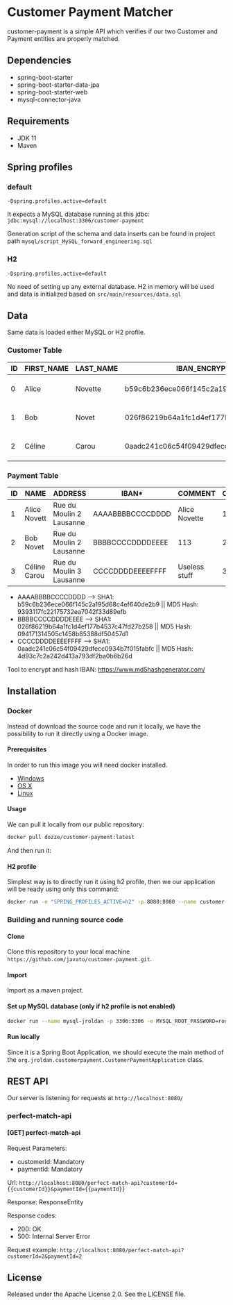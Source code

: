 # Customer Payment Matcher

customer-payment is a simple API which verifies if our two Customer and Payment entities are properly matched.

## Dependencies
- spring-boot-starter
- spring-boot-starter-data-jpa
- spring-boot-starter-web
- mysql-connector-java

## Requirements
- JDK 11
- Maven

## Spring profiles
### default

`-Dspring.profiles.active=default`

It expects a MySQL database running at this jdbc:
`jdbc:mysql://localhost:3306/customer-payment`

Generation script of the schema and data inserts can be found in project path `mysql/script_MySQL_forward_engineering.sql`


### H2

`-Dspring.profiles.active=default`

No need of setting up any external database. H2 in memory will be used and data is initialized based on `src/main/resources/data.sql`

## Data
Same data is loaded either MySQL or H2 profile.

### Customer Table
| ID | FIRST_NAME | LAST_NAME | IBAN_ENCRYPTED*                          | HASH_IBAN*                       | ADDRESS                  | CONTRACT_ID |
|----|------------|-----------|------------------------------------------|----------------------------------|--------------------------|-------------|
| 0  | Alice      | Novette   | b59c6b236ece066f145c2a195d68c4ef640de2b9 | 9393117fc22175732ea7042f33d89efb | Rue du Moulin 2 Lausanne | 111         |
| 1  | Bob        | Novet     | 026f86219b64a1fc1d4ef177b4537c47fd27b258 | 094171314505c1458b85388df50457d1 | Rue du Moulin 3 Lausanne | 113         |
| 2  | Céline     | Carou     | 0aadc241c06c54f09429dfecc0934b7f015fabfc | 4d93c7c2a242d413a793df2ba0b6b26d | Rue Etraz 4 Lausanne     | 58          |

### Payment Table
| ID | NAME         | ADDRESS                  | IBAN*            | COMMENT       | CUSTOMER_ID |
|----|--------------|--------------------------|------------------|---------------|-------------|
| 1  | Alice Novett | Rue du Moulin 2 Lausanne | AAAABBBBCCCCDDDD | Alice Novette | 1           |
| 2  | Bob Novet    | Rue du Moulin 2 Lausanne | BBBBCCCCDDDDEEEE | 113           | 2           |
| 3  | Céline Carou | Rue du Moulin 3 Lausanne | CCCCDDDDEEEEFFFF | Useless stuff | 3           |

* AAAABBBBCCCCDDDD --> SHA1: b59c6b236ece066f145c2a195d68c4ef640de2b9 || MD5 Hash: 9393117fc22175732ea7042f33d89efb
* BBBBCCCCDDDDEEEE --> SHA1: 026f86219b64a1fc1d4ef177b4537c47fd27b258 || MD5 Hash: 094171314505c1458b85388df50457d1
* CCCCDDDDEEEEFFFF --> SHA1: 0aadc241c06c54f09429dfecc0934b7f015fabfc || MD5 Hash: 4d93c7c2a242d413a793df2ba0b6b26d

Tool to encrypt and hash IBAN:
https://www.md5hashgenerator.com/

## Installation
### Docker
Instead of download the source code and run it locally, we have the possibility to run it directly using a Docker image.

#### Prerequisites

In order to run this image you will need docker installed.
- [Windows](https://docs.docker.com/desktop/windows/)
- [OS X](https://docs.docker.com/desktop/mac/)
- [Linux](https://docs.docker.com/desktop/linux/)

#### Usage

We can pull it locally from our public repository:

```bash
docker pull dozze/customer-payment:latest
```

And then run it:
#### H2 profile
Simplest way is to directly run it using h2 profile, then we our application will be ready using only this command:
```bash
docker run -e "SPRING_PROFILES_ACTIVE=h2" -p 8080:8080 --name customer-payment -d dozze/customer-payment:latest
```

### Building and running source code
#### Clone
Clone this repository to your local machine `https://github.com/javato/customer-payment.git`.

#### Import
Import as a maven project.

#### Set up MySQL database (only if h2 profile is not enabled)
```bash
docker run --name mysql-jroldan -p 3306:3306 -e MYSQL_ROOT_PASSWORD=root -d mysql:8.0.19`
```

#### Run locally
Since it is a Spring Boot Application, we should execute the main method of the `org.jroldan.customerpayment.CustomerPaymentApplication` class.

## REST API
Our server is listening for requests at `http://localhost:8080/`

### perfect-match-api
#### [GET] perfect-match-api
Request Parameters:
- customerId: Mandatory
- paymentId: Mandatory

Url: `http://localhost:8080/perfect-match-api?customerId={{customerId}}&paymentId={{paymentId}}`

Response:
ResponseEntity<Boolean>

Response codes:
- 200: OK
- 500: Internal Server Error

Request example:
`http://localhost:8080/perfect-match-api?customerId=2&paymentId=2`

## License
Released under the Apache License 2.0. See the LICENSE file.